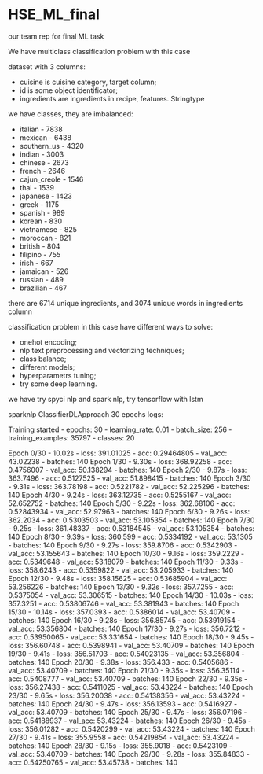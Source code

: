 # HSE_ML_final
our team rep for final ML task

We have multiclass classification problem with this case

dataset with 3 columns:
  - cuisine is cuisine category, target column;
  - id is some object identificator;
  - ingredients are ingredients in recipe, features. Stringtype

we have classes, they are imbalanced:
  - italian - 7838
  - mexican - 6438
  - southern_us - 4320
  - indian - 3003
  - chinese - 2673
  - french - 2646
  - cajun_creole - 1546
  - thai - 1539
  - japanese - 1423
  - greek - 1175
  - spanish - 989
  - korean - 830
  - vietnamese - 825
  - moroccan - 821
  - british - 804
  - filipino - 755
  - irish - 667
  - jamaican - 526
  - russian - 489
  - brazilian - 467

there are 6714 unique ingredients, and 3074 unique words in ingredients column

classification problem in this case have different ways to solve:
  - onehot encoding;
  - nlp text preprocessing and vectorizing techniques;
  - class balance;
  - different models;
  - hyperparametrs tuning;
  - try some deep learning.

we have try spyci nlp and spark nlp, try tensorflow with lstm 


sparknlp ClassifierDLApproach 30 epochs logs:

  Training started - epochs: 30 - learning_rate: 0.01 - batch_size: 256 - training_examples: 35797 - classes: 20

  Epoch 0/30 - 10.02s - loss: 391.01025 - acc: 0.29464805 - val_acc: 43.02238 - batches: 140
  Epoch 1/30 - 9.30s - loss: 368.92258 - acc: 0.4756007 - val_acc: 50.138294 - batches: 140
  Epoch 2/30 - 9.87s - loss: 363.7496 - acc: 0.5127525 - val_acc: 51.898415 - batches: 140
  Epoch 3/30 - 9.31s - loss: 363.78198 - acc: 0.5221782 - val_acc: 52.225296 - batches: 140
  Epoch 4/30 - 9.24s - loss: 363.12735 - acc: 0.5255167 - val_acc: 52.652752 - batches: 140
  Epoch 5/30 - 9.22s - loss: 362.68106 - acc: 0.52843934 - val_acc: 52.97963 - batches: 140
  Epoch 6/30 - 9.26s - loss: 362.2034 - acc: 0.5303503 - val_acc: 53.105354 - batches: 140
  Epoch 7/30 - 9.25s - loss: 361.48337 - acc: 0.53184545 - val_acc: 53.105354 - batches: 140
  Epoch 8/30 - 9.39s - loss: 360.599 - acc: 0.5334192 - val_acc: 53.1305 - batches: 140
  Epoch 9/30 - 9.27s - loss: 359.8706 - acc: 0.5342903 - val_acc: 53.155643 - batches: 140
  Epoch 10/30 - 9.16s - loss: 359.2229 - acc: 0.5349648 - val_acc: 53.18079 - batches: 140
  Epoch 11/30 - 9.33s - loss: 358.6243 - acc: 0.5359822 - val_acc: 53.205933 - batches: 140
  Epoch 12/30 - 9.48s - loss: 358.15625 - acc: 0.53685904 - val_acc: 53.256226 - batches: 140
  Epoch 13/30 - 9.32s - loss: 357.7255 - acc: 0.5375054 - val_acc: 53.306515 - batches: 140
  Epoch 14/30 - 10.03s - loss: 357.3251 - acc: 0.53806746 - val_acc: 53.381943 - batches: 140
  Epoch 15/30 - 10.14s - loss: 357.0393 - acc: 0.5386014 - val_acc: 53.40709 - batches: 140
  Epoch 16/30 - 9.28s - loss: 356.85745 - acc: 0.53919154 - val_acc: 53.356804 - batches: 140
  Epoch 17/30 - 9.27s - loss: 356.7212 - acc: 0.53950065 - val_acc: 53.331654 - batches: 140
  Epoch 18/30 - 9.45s - loss: 356.60748 - acc: 0.5398941 - val_acc: 53.40709 - batches: 140
  Epoch 19/30 - 9.41s - loss: 356.51703 - acc: 0.54023135 - val_acc: 53.356804 - batches: 140
  Epoch 20/30 - 9.38s - loss: 356.433 - acc: 0.5405686 - val_acc: 53.40709 - batches: 140
  Epoch 21/30 - 9.35s - loss: 356.35114 - acc: 0.5408777 - val_acc: 53.40709 - batches: 140
  Epoch 22/30 - 9.35s - loss: 356.27438 - acc: 0.5411025 - val_acc: 53.43224 - batches: 140
  Epoch 23/30 - 9.65s - loss: 356.20038 - acc: 0.54138356 - val_acc: 53.43224 - batches: 140
  Epoch 24/30 - 9.47s - loss: 356.13593 - acc: 0.5416927 - val_acc: 53.40709 - batches: 140
  Epoch 25/30 - 9.47s - loss: 356.07196 - acc: 0.54188937 - val_acc: 53.43224 - batches: 140
  Epoch 26/30 - 9.45s - loss: 356.01282 - acc: 0.5420299 - val_acc: 53.43224 - batches: 140
  Epoch 27/30 - 9.41s - loss: 355.9558 - acc: 0.54219854 - val_acc: 53.43224 - batches: 140
  Epoch 28/30 - 9.15s - loss: 355.9018 - acc: 0.5423109 - val_acc: 53.40709 - batches: 140
  Epoch 29/30 - 9.28s - loss: 355.84833 - acc: 0.54250765 - val_acc: 53.45738 - batches: 140
